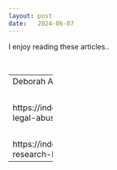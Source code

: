 ```yaml
---
layout: post
date:   2024-06-07
---
```



<p>I enjoy reading these articles..</p>
<p>&nbsp;</p>
<table style="border-collapse: collapse; width: 65pt;" border="0" width="87" cellspacing="0" cellpadding="0">
<tbody>
<tr style="height: 13.0pt;">
<td style="height: 13.0pt; width: 65pt;" width="87" height="17">Deborah A. Goonan and Independent American Communities</td>
</tr>
<tr style="height: 13.0pt;">
<td style="height: 13.0pt;" height="17">&nbsp;</td>
</tr>
<tr style="height: 13.0pt;">
<td style="height: 13.0pt;" height="17">https://independentamericancommunities.com/2019/05/02/hoa-legal-abuse-runs-amuck-in-indiana/</td>
</tr>
<tr style="height: 13.0pt;">
<td style="height: 13.0pt;" height="17">&nbsp;</td>
</tr>
<tr style="height: 13.0pt;">
<td style="height: 13.0pt;" height="17">https://independentamericancommunities.com/2019/06/18/new-research-busts-myth-that-hoas-protect-property-values/</td>
</tr>
</tbody>
</table>
